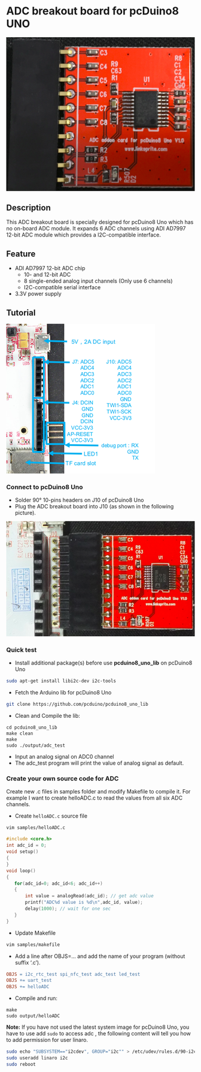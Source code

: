 # ADC breakout board for pcDuino8 UNO
![](../images/adc-module.png)

## Description
This ADC breakout board is specially designed for pcDuino8 Uno which has no on-board ADC module. It expands 6 ADC channels using ADI AD7997 12-bit ADC module which provides a I2C-compatible interface.

## Feature
* ADI AD7997 12-bit ADC chip
  - 10- and 12-bit ADC
  - 8 single-ended analog input channels (Only use 6 channels)
  - I2C-compatible serial interface
* 3.3V power supply

## Tutorial
![](../images/p8-j10.png)

### Connect to pcDuino8 Uno
* Solder 90° 10-pins headers on J10 of pcDuino8 Uno
* Plug the ADC breakout board into J10 (as shown in the following picture).

![](../images/adc-mount.png)

### Quick test
* Install additional package(s) before use **pcduino8_uno_lib** on pcDuino8 Uno
```bash
sudo apt-get install libi2c-dev i2c-tools
```
* Fetch the Arduino lib for pcDuino8 Uno

```bash
git clone https://github.com/pcduino/pcduino8_uno_lib
```
* Clean and Compile the lib:
```
cd pcduino8_uno_lib
make clean
make
sudo ./output/adc_test
```
* Input an analog signal on ADC0 channel
* The adc_test program will print the value of analog signal as default.

### Create your own source code for ADC
Create new .c files in samples folder and modify Makefile to compile it. For example I want to create helloADC.c to read the values from all six ADC channels.
* Create `helloADC.c` source file
```
vim samples/helloADC.c
```

```c
#include <core.h>
int adc_id = 0;
void setup()
{
}
void loop()
{
   for(adc_id=0; adc_id<6; adc_id++)
   {
       int value = analogRead(adc_id); // get adc value
       printf("ADC%d value is %d\n",adc_id, value);
       delay(1000); // wait for one sec
   }
}
```
* Update Makefile
```bash
vim samples/makefile
```
* Add a line after OBJS=… and add the name of your program (without suffix ‘.c’).
```makefile
OBJS = i2c_rtc_test spi_nfc_test adc_test led_test
OBJS += uart_test
OBJS += helloADC
```
* Compile and run:
```
make
sudo output/helloADC
```
**Note:** If you have not used the latest system image for pcDuino8 Uno, you have to use add `sudo` to access adc , the following content will tell you how to add permission for user linaro.
```bash
sudo echo "SUBSYSTEM=="i2cdev", GROUP="i2c"" > /etc/udev/rules.d/90-i2c.rules
sudo useradd linaro i2c
sudo reboot
```
